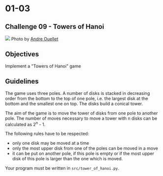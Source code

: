 # 01-03

## Challenge 09 - Towers of Hanoi

![](https://images.unsplash.com/photo-1528649659491-23edddd0b98a?ixlib=rb-1.2.1&ixid=eyJhcHBfaWQiOjEyMDd9&auto=format&fit=crop&w=1351&q=80)
Photo by [Andre Ouellet](https://unsplash.com/photos/cga32YQt0Kw)

## Objectives
Implement a "Towers of Hanoi" game

## Guidelines
The game uses three poles. A number of disks is stacked in decreasing order from the bottom to the top of one pole, i.e. the largest disk at the bottom and the smallest one on top. The disks build a conical tower. 

The aim of the game is to move the tower of disks from one pole to another pole. The number of moves necessary to move a tower with n disks can be calculated as 2<sup>n</sup> - 1.

The following rules have to be respected:
- only one disk may be moved at a time
- only the most upper disk from one of the poles can be moved in a move
- it can be put on another pole, if this pole is empty or if the most upper disk of this pole is larger than the one which is moved.

Your program must be written in `src/tower_of_hanoi.py`.